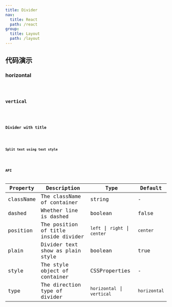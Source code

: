 ```yaml
---
title: Divider
nav:
  title: React
  path: /react
group:
  title: Layout
  path: /layout
---
```


## 代码演示

### horizontal

<code src="./demo/horizontal.tsx" />

### vertical

<code src="./demo/vertical.tsx" />

### Divider with title

<code src="./demo/with-text.tsx" />

### Split text using text style

<code src="./demo/plain.tsx" />

## API

| Property  | Description                          | Type                          | Default      |
| --------- | ------------------------------------ | ----------------------------- | ------------ |
| className | The className of container           | string                        | -            |
| dashed    | Whether line is dashed               | boolean                       | false        |
| position  | The position of title inside divider | `left` \| `right` \| `center` | `center`     |
| plain     | Divider text show as plain style     | boolean                       | true         |
| style     | The style object of container        | CSSProperties                 | -            |
| type      | The direction type of divider        | `horizontal` \| `vertical`    | `horizontal` |

